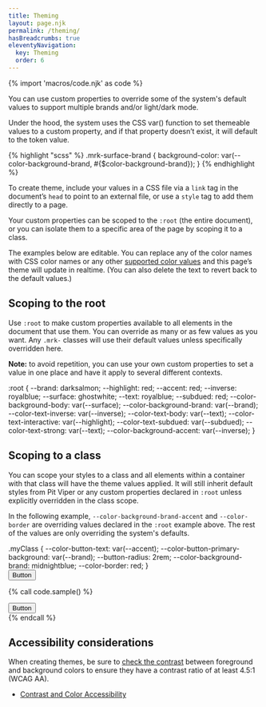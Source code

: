 ```yaml
---
title: Theming
layout: page.njk
permalink: /theming/
hasBreadcrumbs: true
eleventyNavigation:
  key: Theming
  order: 6
---
```


{% import 'macros/code.njk' as code %}

You can use custom properties to override some of the system's default values to support multiple brands and/or light/dark mode.

Under the hood, the system uses the CSS var() function to set themeable values to a custom property, and if that property doesn’t exist, it will default to the token value.

{% highlight "scss" %}
.mrk-surface-brand {
  background-color: var(--color-background-brand, #{$color-background-brand});
}
{% endhighlight %}

To create theme, include your values in a CSS file via a `link` tag in the document’s `head` to point to an external file, or use a `style` tag to add them directly to a page.

Your custom properties can be scoped to the `:root` (the entire document), or you can isolate them to a specific area of the page by scoping it to a class.

The examples below are editable. You can replace any of the color names with CSS color names or any other [supported color values](https://www.w3schools.com/cssref/css_colors_legal.php) and this page’s theme will update in realtime. (You can also delete the text to revert back to the default values.)

## Scoping to the root

Use `:root` to make custom properties available to all elements in the document that use them. You can override as many or as few values as you want. Any `.mrk-` classes will use their default values unless specifically overridden here.

**Note:** to avoid repetition, you can use your own custom properties to set a value in one place and have it apply to several different contexts.

<style style="display: block" contenteditable>
  :root {
    --brand: darksalmon;
    --highlight: red;
    --accent: red;
    --inverse: royalblue;
    --surface: ghostwhite;
    --text: royalblue;
    --subdued: red;
    --color-background-body: var(--surface);
    --color-background-brand: var(--brand);
    --color-text-inverse: var(--inverse);
    --color-text-body: var(--text);
    --color-text-interactive: var(--highlight);
    --color-text-subdued: var(--subdued);
    --color-text-strong: var(--text);
    --color-background-accent: var(--inverse);
  }

</style>

## Scoping to a class

You can scope your styles to a class and all elements within a container with that class will have the theme values applied. It will still inherit default styles from Pit Viper or any custom properties declared in `:root` unless explicitly overridden in the class scope.

In the following example, `--color-background-brand-accent` and `--color-border` are overriding values declared in the `:root` example above. The rest of the values are only overriding the system's defaults.

<style style="display: block" contenteditable>
  .myClass {
    --color-button-text: var(--accent);
    --color-button-primary-background: var(--brand);
    --button-radius: 2rem;
    --color-background-brand: midnightblue;
    --color-border: red;
  }

</style>

<div class="myClass">
  <div class="mrk-surface-brand doc-inset-square doc-bordered">
    <button type="button" class="mrk-button-primary">Button</button>
  </div>
</div>

{% call code.sample() %}
<div class="myClass">
  <div class="mrk-surface-brand doc-inset-square doc-bordered">
    <button type="button" class="mrk-button-primary">Button</button>
  </div>
</div>
{% endcall %}

## Accessibility considerations

When creating themes, be sure to [check the contrast](https://webaim.org/resources/contrastchecker/) between foreground and background colors to ensure they have a contrast ratio of at least 4.5:1 (WCAG AA).

* [Contrast and Color Accessibility](https://webaim.org/articles/contrast/)
